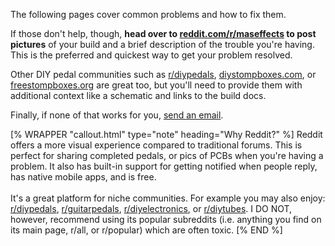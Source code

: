 The following pages cover common problems and how to fix them.

If those don't help, though, **head over to [reddit.com/r/maseffects](https://www.reddit.com/r/maseffects) to post pictures** of your build and a brief description of the trouble you're having. This is the preferred and quickest way to get your problem resolved.

Other DIY pedal communities such as [r/diypedals](https://www.reddit.com/r/diypedals), [diystompboxes.com](https://www.diystompboxes.com/smfforum/), or [freestompboxes.org](https://www.freestompboxes.org/) are great too, but you'll need to provide them with additional context like a schematic and links to the build docs.

Finally, if none of that works for you, [send an email](https://mas-effects.com/contact/).

[% WRAPPER "callout.html" type="note" heading="Why Reddit?" %]
Reddit offers a more visual experience compared to traditional forums. This is perfect for sharing completed pedals, or pics of PCBs when you're having a problem. It also has built-in support for getting notified when people reply, has native mobile apps, and is free.
<br>
<br>
It's a great platform for niche communities. For example you may also enjoy: [r/diypedals](https://www.reddit.com/r/diypedals), [r/guitarpedals](https://www.reddit.com/r/guitarpedals), [r/diyelectronics](https://www.reddit.com/r/diyelectronics/), or [r/diytubes](https://www.reddit.com/r/diytubes). I DO NOT, however, recommend using its popular subreddits (i.e. anything you find on its main page, r/all, or r/popular) which are often toxic.
[% END %]
